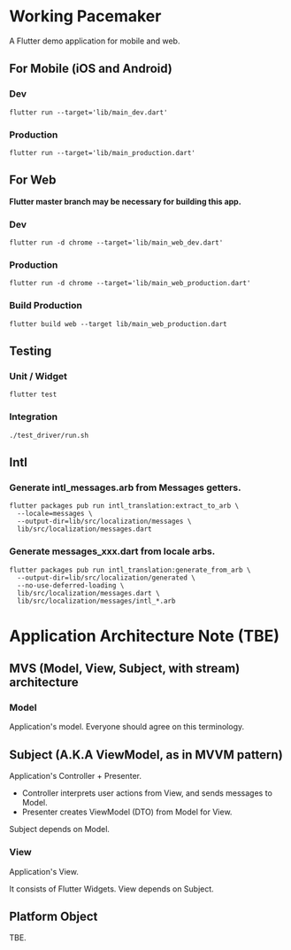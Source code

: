 # Working Pacemaker

A Flutter demo application for mobile and web. 

## For Mobile (iOS and Android)

### Dev

```
flutter run --target='lib/main_dev.dart'
```

### Production

```
flutter run --target='lib/main_production.dart'
```

## For Web

**Flutter master branch may be necessary for building this app.**

### Dev

```
flutter run -d chrome --target='lib/main_web_dev.dart'
```

### Production

``` 
flutter run -d chrome --target='lib/main_web_production.dart'
```

### Build Production

```
flutter build web --target lib/main_web_production.dart
```

## Testing

### Unit / Widget

```shell
flutter test
```


### Integration

```shell
./test_driver/run.sh
```

## Intl

### Generate intl_messages.arb from Messages getters.

```shell
flutter packages pub run intl_translation:extract_to_arb \
  --locale=messages \
  --output-dir=lib/src/localization/messages \
  lib/src/localization/messages.dart
```

### Generate messages_xxx.dart from locale arbs.

```shell
flutter packages pub run intl_translation:generate_from_arb \
  --output-dir=lib/src/localization/generated \
  --no-use-deferred-loading \
  lib/src/localization/messages.dart \
  lib/src/localization/messages/intl_*.arb
```

# Application Architecture Note (TBE)

## MVS (Model, View, Subject, with stream) architecture

### Model

Application's model. Everyone should agree on this terminology.

## Subject (A.K.A ViewModel, as in MVVM pattern)
 
Application's Controller + Presenter.

* Controller interprets user actions from View, and sends messages to Model.
* Presenter creates ViewModel (DTO) from Model for View. 

Subject depends on Model.

### View

Application's View.

It consists of Flutter Widgets. View depends on Subject.

## Platform Object

TBE.